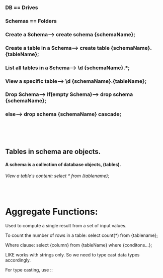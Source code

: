 <html>
  <head></head>
  <body>
    <h3>DB == Drives</h3>
    <h3>Schemas == Folders</h3>
    <h3>Create a Schema-->  create schema {schemaName};</h3>
    <h3>Create a table in a Schema-->  create table {schemaName}.{tableName};
</h3>
    <h3>List all tables in a Schema-->  \d {schemaName}.*;</h3>
    <h3>View a specific table-->  \d {schemaName}.{tableName};
</h3>
    <h3>Drop Schema-->  If(empty Schema)--> drop schema {schemaName};</h3>
    <h3>else--> drop schema {schemaName} cascade;
</h3><br><br><br>
    <h2>Tables in schema are objects.</h2>
    <h4>A schema is a collection of database objects, (tables).</h4>
    <h6>View a table's content: select * from {tablename};</h6><br>
    <h1>Aggregate Functions:</h1>
    <p>Used to compute a single result from a set of input values.<br>

To count the number of rows in a table: select count(*) from {tablename};<br>


Where clause: select {column} from {tableName} where {conditons...};<br>

LIKE works with strings only. So we need to type cast data types accordingly.<br>

For type casting, use ::</p>
